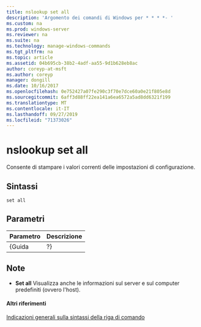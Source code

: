 ```yaml
---
title: nslookup set all
description: 'Argomento dei comandi di Windows per * * * *- '
ms.custom: na
ms.prod: windows-server
ms.reviewer: na
ms.suite: na
ms.technology: manage-windows-commands
ms.tgt_pltfrm: na
ms.topic: article
ms.assetid: 04b695cb-38b2-4adf-aa55-9d1b628eb8ac
author: coreyp-at-msft
ms.author: coreyp
manager: dongill
ms.date: 10/16/2017
ms.openlocfilehash: 0e752427a07fe290c3f70e7dce60a0e21f805e8d
ms.sourcegitcommit: 6aff3d88ff22ea141a6ea6572a5ad8dd6321f199
ms.translationtype: MT
ms.contentlocale: it-IT
ms.lasthandoff: 09/27/2019
ms.locfileid: "71373026"
---
```

# <a name="nslookup-set-all"></a>nslookup set all



Consente di stampare i valori correnti delle impostazioni di configurazione.

## <a name="syntax"></a>Sintassi

```
set all 
```

## <a name="parameters"></a>Parametri

| Parametro | Descrizione |
|-----------|-------------|
|   {Guida   |     ?}      |

## <a name="remarks"></a>Note

-   **Set all** Visualizza anche le informazioni sul server e sul computer predefiniti (ovvero l'host).

#### <a name="additional-references"></a>Altri riferimenti

[Indicazioni generali sulla sintassi della riga di comando](command-line-syntax-key.md)